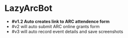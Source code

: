 # LazyArcBot
- **#v1.2 Auto creates link to ARC attendence form**
- #v2 will auto submit ARC online grants form
- #v3 will auto record event details and save screenshots
